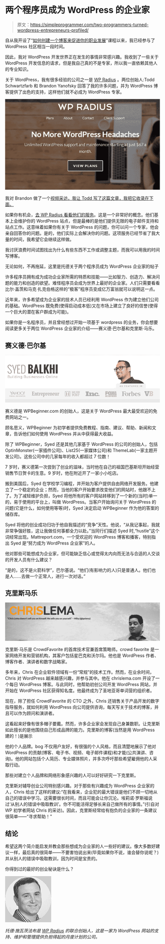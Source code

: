 # 两个程序员成为 WordPress 的企业家

> 原文：<https://simpleprogrammer.com/two-programmers-turned-wordpress-entrepreneurs-profiled/>

自从我开设了“[如何创建一个博客来促进你的职业发展](http://devcareerboost.com/blog-course/)”课程以来，我已经参与了 WordPress 社区相当一段时间。

因此，我对 WordPress 开发世界正在发生的事情非常感兴趣。我收到了一些关于 WordPress 开发信息的请求，但是我自己真的不是专家，所以我一直依赖其他人的专业知识。

关于 WordPress，我有很多经验的公司之一是 [WP Radius](https://simpleprogrammer.com/wpradius) 。两位创始人:Todd Schwartzfarb 和 Brandon Yanofsky 回答了我的许多问题，并为 WordPress 博客提供了出色的支持，这样他们就不必成为 WordPress 专家。



![wpradius](img/27d6d62a0533822a0c4216b065a4bcb6.png)



我对 Brandon 做了一个[视频采访，我让 Todd 写了这篇文章，我把它收录在下面。](https://www.youtube.com/watch?v=r6DPbYznB3s)

如果你有机会，[去 WP Radius 看看他们的服务](https://simpleprogrammer.com/wpradius)。这是一个非常好的概念。他们基本上会维护你的 WordPress 站点，但是最棒的是他们提供无限的电子邮件支持和站点工作。这意味着如果你有关于 WordPress 的问题，你可以问一个专家，他会亲自回答你的问题。是的，他们实际上会解决你的问题。这项服务已经节省了我大量的时间，我希望它会继续这样做。

我讨厌浪费时间试图找出为什么有些东西不工作或调整主题，而我可以用我的时间写博客。

无论如何，不再拖延，这里是托德关于两个程序员成为 WordPress 企业家的帖子

许多程序员拥有成为成功企业家所需的特质和技能——比如智力、创造力、解决问题的能力和创造的欲望。难怪程序员会成为世界上最好的企业家。人们只需要看看比尔·盖茨和马克·扎克伯格这样的“极客”程序员变成亿万富翁就可以说明这一点。

近年来，许多希望成为企业家的技术人员已经利用 WordPress 作为建立他们公司的基础。WordPress 既免费(使得启动成本低)又在市场上建立了良好的信誉(使得一个巨大的潜在客户群成为可能)。

如果你是一名程序员，并且曾经想过开始一项基于 wordpress 的业务，你会想要阅读更多关于两位 WordPress 企业家的介绍——赛义德·巴尔基和克里斯·马乐。

## 赛义德·巴尔基



![syed balkhi](img/63f86a067a3ce7f15c918d7915336467.png)



赛义德是 WPBeginner.com 的创始人，这是关于 WordPress 最大最受欢迎的免费网站之一。

顾名思义，WPBeginner 为初学者提供免费教程、指南、建议、帮助、新闻和文章，告诉他们如何使用 WordPress 并从中获得最大收益。

除了 WPBeginner，Syed 还是其他几家基于 WordPress 的公司的创始人，包括 OptinMonster(一家插件公司)、List25(一家媒体公司)和 ThemeLab(一家主题开发公司)。这些公司中的几家每年的收入都超过 7 位数！

7 岁时，赛义德第一次尝到了创业的滋味，当时他在自己的祖国巴基斯坦开始经营销售节日贺卡的生意。9 岁时，他在附近开了一家小小吃店。

搬到美国后，Syed 在学校学习编程，并开始为客户提供自由网络开发服务。他建立了一个稳定的企业；然而，当他的客户开始要求改变他们的网站时，他跟不上了。为了减轻维护负担，Syed 将他所有的客户网站转移到了一个新的(当时)单一的，易于使用的平台上，叫做 WordPress。当客户开始询问关于 WordPress 的问题(它是什么，如何使用等等)时，Syed 决定启动 WPBeginner 作为他的答案的储存库。

Syed 将他的创业成功归功于他自我描述的“竞争”天性。他说，“从我记事起，我就非常争强好胜，这让我做任何事都全力以赴。”当同行们描述 Syed 时,“hustle”这个词经常出现。Mattreport.com，一个受欢迎的 WordPress 博客和播客，特别指出 Syed 是“努力成为 WordPress 企业家”的人。

他对那些可能想成为企业家，但可能缺乏信心或觉得太内向而无法与合适的人交谈的开发人员有什么建议？

“是的，这不是火箭科学”，巴尔基说。“他们(有影响力的人)只是普通人。他们也是人……去做一个正常人，进行一次对话。”

## 克里斯马乐



![chris lema](img/5b50ba4847035f98380823f05f7b0676.png)



克里斯·马乐是 CrowdFavorite 的首席技术官兼首席策略师。crowd favorite 是一家网络开发和营销机构，其客户包括星巴克和沃尔玛。他也是 WordPress 作者、博客作者、演讲者和数字战略家。

多年来，Chris 在企业软件领域有一份“常规”的技术工作。然而，在业余时间，Chris 对 WordPress 越来越感兴趣，并参与其中。他在 chrislema.com 开设了一个每日 WordPress 博客。与此同时，他帮助初创公司开发 WordPress 网站，并开始在 WordPress 社区获得知名度。他最终成为了圣地亚哥单词营的组织者。

现在，除了担任 CrowdFavorite 的 CTO 之外，Chris 还销售关于产品开发的数字指导服务，就如何利用 WordPress 向公司提供咨询，每天写关于技术的博客，并且可以作为顾问和演讲者。

这看起来好像有很多帽子要戴。然而，许多企业家会发现自己身兼数职。让克里斯如此擅长的是他围绕自己形成品牌的能力。克里斯的博客(当然是用 WordPress 建的！)是展示

他的个人品牌。bog 不仅用户友好，有很强的个人风格，而且清楚地展示了他对 WordPress 的贡献(博客、电子书、视频、电子邮件课程)和才能(公共演讲、咨询)。他的网站包括个人简历、专业媒体照片，并多次呼吁那些希望雇佣他的人采取行动。

那些对建立个人品牌和网络形象感兴趣的人可以好好研究一下克里斯。

克里斯对辅导创业公司特别感兴趣。对于那些有兴趣成为 WordPress 企业家的人，Chris 给出了这样的建议:“在我看来，企业犯的最大错误是他们不顾一切地从自己的错误中学习。这需要很长时间，而且可能会让你沉沦。埃莉诺·罗斯福说过‘从别人的错误中吸取教训’。你不可能活得足够长来自己做所有的事情。”(引自对 WP 初学者网站 Chris 的采访)。因此，克里斯经常给有抱负的企业家的一条建议很简单——“寻求帮助！"

## **结论**

希望这两个简介能启发并教会那些想成为企业家的人一些好的建议。像大多数好建议一样，最后真的很简单——不要害怕说出来(毕竟如果你不说，谁会替你说呢？)并从别人的错误中吸取教训，因为时间是宝贵的。

你得到过的最好的创业秘诀是什么？



![todd-wpradius-headshot](img/15536a9e8fa94ebccf54134ff6b344fe.png)

[](https://simpleprogrammer.com/wpradius)*托德·施瓦茨法布是 [WP Radius](https://simpleprogrammer.com/wpradius) 的联合创始人，这是一家为 WordPress 网站的支持、维护和管理提供负担得起的月度计划的公司。*